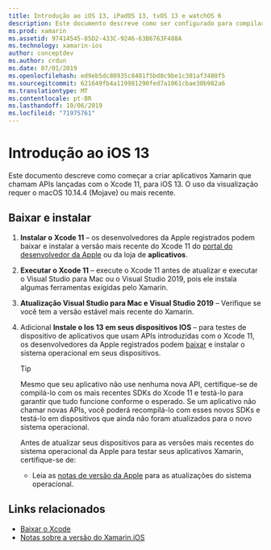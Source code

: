 ```yaml
---
title: Introdução ao iOS 13, iPadOS 13, tvOS 13 e watchOS 6
description: Este documento descreve como ser configurado para compilar aplicativos iOS 13, iPadOS 13, tvOS 13 e watchOS 6 com o Xamarin. Ele discute como baixar o Xcode 11 e atualizar Visual Studio para Mac.
ms.prod: xamarin
ms.assetid: 97414545-85D2-433C-9246-63B6763F488A
ms.technology: xamarin-ios
author: conceptdev
ms.author: crdun
ms.date: 07/01/2019
ms.openlocfilehash: ed9eb5dc80935c8401f5bd8c9be1c301af3480f5
ms.sourcegitcommit: 621649fb4a119981290fed7a1061cbae30b982a6
ms.translationtype: MT
ms.contentlocale: pt-BR
ms.lasthandoff: 10/06/2019
ms.locfileid: "71975761"
---
```

# <a name="get-started-with-ios-13"></a>Introdução ao iOS 13

Este documento descreve como começar a criar aplicativos Xamarin que chamam APIs lançadas com o Xcode 11, para iOS 13. O uso da visualização requer o macOS 10.14.4 (Mojave) ou mais recente.

## <a name="download-and-install"></a>Baixar e instalar

1. **Instalar o Xcode 11** – os desenvolvedores da Apple registrados podem baixar e instalar a versão mais recente do Xcode 11 do [portal do desenvolvedor da Apple](https://developer.apple.com/download/) ou da loja de **aplicativos**.

2. **Executar o Xcode 11** – execute o Xcode 11 antes de atualizar e executar o Visual Studio para Mac ou o Visual Studio 2019, pois ele instala algumas ferramentas exigidas pelo Xamarin.

3. **Atualização Visual Studio para Mac e Visual Studio 2019** – Verifique se você tem a versão estável mais recente do Xamarin.

4. Adicional **Instale o Ios 13 em seus dispositivos IOS** – para testes de dispositivo de aplicativos que usam APIs introduzidas com o Xcode 11, os desenvolvedores da Apple registrados podem [baixar](https://developer.apple.com/download) e instalar o sistema operacional em seus dispositivos. 

   > [!TIP]
   > Mesmo que seu aplicativo não use nenhuma nova API, certifique-se de compilá-lo com os mais recentes SDKs do Xcode 11 e testá-lo para garantir que tudo funcione conforme o esperado. Se um aplicativo não chamar novas APIs, você poderá recompilá-lo com esses novos SDKs e testá-lo em dispositivos que ainda não foram atualizados para o novo sistema operacional.
   >
   > Antes de atualizar seus dispositivos para as versões mais recentes do sistema operacional da Apple para testar seus aplicativos Xamarin, certifique-se de:
   >
   > - Leia as [notas de versão da Apple](https://developer.apple.com/download/) para as atualizações do sistema operacional.

## <a name="related-links"></a>Links relacionados

- [Baixar o Xcode](https://developer.apple.com/download/)
- [Notas sobre a versão do Xamarin.iOS](/xamarin/ios/release-notes/13/13.0)
